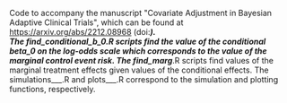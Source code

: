 Code to accompany the manuscript "Covariate Adjustment in Bayesian Adaptive Clinical Trials",
which can be found at https://arxiv.org/abs/2212.08968 (doi:______).  
The find_conditional_b_0___.R scripts find the value of the conditional beta_0 on the log-odds scale which
corresponds to the value of the marginal control event risk.
The find_marg___.R scripts find values of the marginal treatment effects given values of 
the conditional effects.
The simulations___.R and plots___.R correspond to the simulation and plotting functions, respectively.
